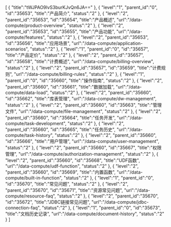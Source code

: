 [
	{
		"title":"tWJPAO9lvS3burKJvQn6JA=="
	},
	{
		"level":"1",
		"parent_id":"0",
		"id":"35653",
		"title":"产品简介",
		"status":"2"
	},
	{
		"level":"2",
		"parent_id":"35653",
		"id":"35654",
		"title":"产品概述",
		"url":"/data-compute/product-overview",
		"status":"2"
	},
	{
		"level":"2",
		"parent_id":"35653",
		"id":"35655",
		"title":"产品功能",
		"url":"/data-compute/features",
		"status":"2"
	},
	{
		"level":"2",
		"parent_id":"35653",
		"id":"35656",
		"title":"应用场景",
		"url":"/data-compute/application-scenarios",
		"status":"2"
	},
	{
		"level":"1",
		"parent_id":"0",
		"id":"35657",
		"title":"产品定价",
		"status":"2"
	},
	{
		"level":"2",
		"parent_id":"35657",
		"id":"35658",
		"title":"计费概述",
		"url":"/data-compute/billing-overview",
		"status":"2"
	},
	{
		"level":"2",
		"parent_id":"35657",
		"id":"35659",
		"title":"计费规则",
		"url":"/data-compute/billing-rules",
		"status":"2"
	},
	{
		"level":"1",
		"parent_id":"0",
		"id":"35660",
		"title":"操作指南",
		"status":"2"
	},
	{
		"level":"2",
		"parent_id":"35660",
		"id":"35661",
		"title":"数据加载",
		"url":"/data-compute/data-load",
		"status":"2"
	},
	{
		"level":"2",
		"parent_id":"35660",
		"id":"35662",
		"title":"库表管理",
		"url":"/data-compute/dw-management",
		"status":"2"
	},
	{
		"level":"2",
		"parent_id":"35660",
		"id":"35663",
		"title":"管理文件",
		"url":"/data-compute/file-management",
		"status":"2"
	},
	{
		"level":"2",
		"parent_id":"35660",
		"id":"35664",
		"title":"任务开发",
		"url":"/data-compute/task-development",
		"status":"2"
	},
	{
		"level":"2",
		"parent_id":"35660",
		"id":"35665",
		"title":"任务历史",
		"url":"/data-compute/task-history",
		"status":"2"
	},
	{
		"level":"2",
		"parent_id":"35660",
		"id":"35666",
		"title":"用户管理",
		"url":"/data-compute/user-management",
		"status":"2"
	},
	{
		"level":"2",
		"parent_id":"35660",
		"id":"35667",
		"title":"权限管理",
		"url":"/data-compute/authorization-management",
		"status":"2"
	},
	{
		"level":"2",
		"parent_id":"35660",
		"id":"35668",
		"title":"UDF函数",
		"url":"/data-compute/udf-function",
		"status":"2"
	},
	{
		"level":"2",
		"parent_id":"35660",
		"id":"35669",
		"title":"内置函数",
		"url":"/data-compute/built-in-function",
		"status":"2"
	},
	{
		"level":"1",
		"parent_id":"0",
		"id":"35670",
		"title":"常见问题",
		"status":"2"
	},
	{
		"level":"2",
		"parent_id":"35670",
		"id":"35671",
		"title":"资源常见问题",
		"url":"/data-compute/resource-faq",
		"status":"2"
	},
	{
		"level":"2",
		"parent_id":"35670",
		"id":"35672",
		"title":"JDBC链接常见问题",
		"url":"/data-compute/jdbc-connection-faq",
		"status":"2"
	},
	{
		"level":"1",
		"parent_id":"0",
		"id":"35673",
		"title":"文档历史记录",
		"url":"/data-compute/document-history",
		"status":"2"
	}
]